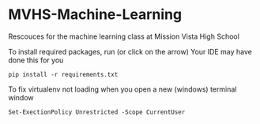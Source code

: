 # MVHS-Machine-Learning
Rescouces for the machine learning class at Mission Vista High School

To install required packages, run (or click on the arrow)
Your IDE may have done this for you
```shell
pip install -r requirements.txt
```
To fix virtualenv not loading when you open a new (windows) terminal window
```shell
Set-ExectionPolicy Unrestricted -Scope CurrentUser
```
